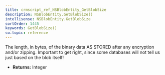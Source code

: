 ```yaml
---
title: crmscript_ref_NSBlobEntity_GetBlobSize
description: NSBlobEntity.GetBlobSize()
intellisense: NSBlobEntity.GetBlobSize
sortOrder: 1445
keywords: GetBlobSize()
so.topic: reference
---
```



The length, in bytes, of the binary data AS STORED after any encryption and/or zipping. Important to get right, since some databases will not tell us just based on the blob itself!



* **Returns:** Integer


